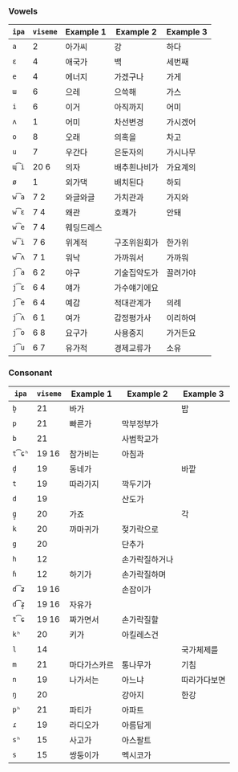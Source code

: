 ### Vowels

| `ipa` | `viseme` | Example 1| Example 2| Example 3|
|-------|----------|--------|---------|--------|
| `a`   | 2        | 아가씨    | 강       | 하다     |
| `ɛ`   | 4        | 애국가    | 백       | 세번째    |
| `e`   | 4        | 에너지    | 가겠구나    | 가게     |
| `ɯ`   | 6        | 으레     | 으쓱해     | 가스     |
| `i`   | 6        | 이거     | 아직까지    | 어미     |
| `ʌ`   | 1        | 어미     | 차선변경    | 가시겠어   |
| `o`   | 8        | 오래     | 의혹을     | 차고     |
| `u`   | 7        | 우간다    | 은둔자의    | 가시나무   |
| `ɰ͡i` | 20 6     | 의자     | 배추흰나비가  | 가요계의   |
| `ø`   | 1        | 외가댁    | 배치된다    | 하되     |
| `w͡a` | 7 2      | 와글와글   | 가치관과    | 가지와    |
| `w͡ɛ` | 7 4      | 왜관     | 호쾌가     | 안돼     |
| `w͡e` | 7 4      | 웨딩드레스  |         |        |
| `w͡i` | 7 6      | 위계적    | 구조위원회가  | 한가위    |
| `w͡ʌ` | 7 1      | 워낙     | 가까워서    | 가까워    |
| `j͡a` | 6 2      | 야구     | 기술집약도가  | 끌려가야   |
| `j͡ɛ` | 6 4      | 얘가     | 가수얘기에요  |        |
| `j͡e` | 6 4      | 예감     | 적대관계가   | 의례     |
| `j͡ʌ` | 6 1      | 여가     | 감정평가사   | 이리하여   |
| `j͡o` | 6 8      | 요구가    | 사용중지    | 가거든요   |
| `j͡u` | 6 7      | 유가적    | 경제교류가   | 소유     |

### Consonant

| `ipa` | `viseme` | Example 1| Example 2| Example 3|
|-------|----------|--------|---------|--------|
| `b̥`  | 21       | 바가     |         | 밥      |
| `p`   | 21       | 빠른가    | 막부정부가   |        |
| `b`   | 21       |        | 사범학교가   |        |
| `t͡ɕʰ`| 19 16    | 참가비는   | 아침과     |        |
| `d̥`  | 19       | 동네가    |         | 바깥     |
| `t`   | 19       | 따라가지   | 깍두기가    |        |
| `d`   | 19       |        | 산도가     |        |
| `g̥`  | 20       | 가죠     |         | 각      |
| `k`   | 20       | 까마귀가   | 젖가락으로   |        |
| `g`   | 20       |        | 단추가     |        |
| `h`   | 12       |        | 손가락질하거나 |        |
| `ɦ`   | 12       | 하기가    | 손가락질하며  |        |
| `d͡ʑ` | 19 16    |        | 손잡이가    |        |
| `d͡ʑ̥`| 19 16    | 자유가    |         |        |
| `t͡ɕ` | 19 16    | 짜가면서   | 손가락질할   |        |
| `kʰ`  | 20       | 키가     | 아킬레스건   |        |
| `l`   | 14       |        |         | 국가체제를  |
| `m`   | 21       | 마다가스카르 | 통나무가    | 기침     |
| `n`   | 19       | 나가서는   | 아느냐     | 따라가다보면 |
| `ŋ`   | 20       |        | 강아지     | 한강     |
| `pʰ`  | 21       | 파티가    | 아파트     |        |
| `ɾ`   | 19       | 라디오가   | 아름답게    |        |
| `sʰ`  | 15       | 사고가    | 아스팔트    |        |
| `s`   | 15       | 쌍둥이가   | 멕시코가    |        |